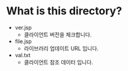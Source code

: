 # What is this directory?

- ver.jsp
  - 클라이언트 버전을 체크합니다.
- file.jsp
  - 라이브러리 업데이트 URL 입니다.
- val.txt
  - 클라이언트 참조 데이터 입니다.